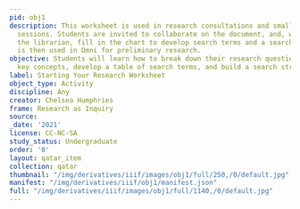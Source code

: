 ```yaml
---
pid: obj1
description: This worksheet is used in research consultations and small group teaching
  sessions. Students are invited to collaborate on the document, and, working with
  the librarian, fill in the chart to develop search terms and a search string that
  is then used in Omni for preliminary research.
objective: Students will learn how to break down their research question into its
  key concepts, develop a table of search terms, and build a search string.
label: Starting Your Research Worksheet
object_type: Activity
discipline: Any
creator: Chelsea Humphries
frame: Research as Inquiry
source:
_date: '2021'
license: CC-NC-SA
study_status: Undergraduate
order: '0'
layout: qatar_item
collection: qatar
thumbnail: "/img/derivatives/iiif/images/obj1/full/250,/0/default.jpg"
manifest: "/img/derivatives/iiif/obj1/manifest.json"
full: "/img/derivatives/iiif/images/obj1/full/1140,/0/default.jpg"
---
```

